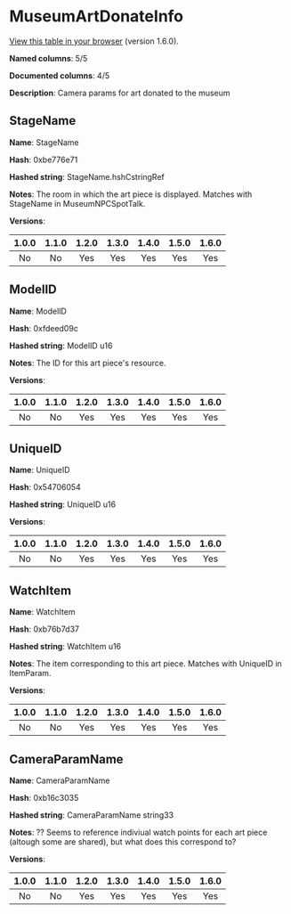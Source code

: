 # MuseumArtDonateInfo
[View this table in your browser](MuseumArtDonateInfo-value.md) (version 1.6.0).

**Named columns**: 5/5

**Documented columns**: 4/5

**Description**: Camera params for art donated to the museum
## StageName

**Name**: StageName

**Hash**: 0xbe776e71

**Hashed string**: StageName.hshCstringRef

**Notes**: The room in which the art piece is displayed. Matches with StageName in MuseumNPCSpotTalk.

**Versions**: 

 | 1.0.0 | 1.1.0 | 1.2.0 | 1.3.0 | 1.4.0 | 1.5.0 | 1.6.0
|:--:|:--:|:--:|:--:|:--:|:--:|:--:|
| No | No | Yes | Yes | Yes | Yes | Yes| 


## ModelID

**Name**: ModelID

**Hash**: 0xfdeed09c

**Hashed string**: ModelID u16

**Notes**: The ID for this art piece's resource.

**Versions**: 

 | 1.0.0 | 1.1.0 | 1.2.0 | 1.3.0 | 1.4.0 | 1.5.0 | 1.6.0
|:--:|:--:|:--:|:--:|:--:|:--:|:--:|
| No | No | Yes | Yes | Yes | Yes | Yes| 


## UniqueID

**Name**: UniqueID

**Hash**: 0x54706054

**Hashed string**: UniqueID u16

**Versions**: 

 | 1.0.0 | 1.1.0 | 1.2.0 | 1.3.0 | 1.4.0 | 1.5.0 | 1.6.0
|:--:|:--:|:--:|:--:|:--:|:--:|:--:|
| No | No | Yes | Yes | Yes | Yes | Yes| 


## WatchItem

**Name**: WatchItem

**Hash**: 0xb76b7d37

**Hashed string**: WatchItem u16

**Notes**: The item corresponding to this art piece. Matches with UniqueID in ItemParam.

**Versions**: 

 | 1.0.0 | 1.1.0 | 1.2.0 | 1.3.0 | 1.4.0 | 1.5.0 | 1.6.0
|:--:|:--:|:--:|:--:|:--:|:--:|:--:|
| No | No | Yes | Yes | Yes | Yes | Yes| 


## CameraParamName

**Name**: CameraParamName

**Hash**: 0xb16c3035

**Hashed string**: CameraParamName string33

**Notes**: ?? Seems to reference indiviual watch points for each art piece (altough some are shared), but what does this correspond to?

**Versions**: 

 | 1.0.0 | 1.1.0 | 1.2.0 | 1.3.0 | 1.4.0 | 1.5.0 | 1.6.0
|:--:|:--:|:--:|:--:|:--:|:--:|:--:|
| No | No | Yes | Yes | Yes | Yes | Yes| 


